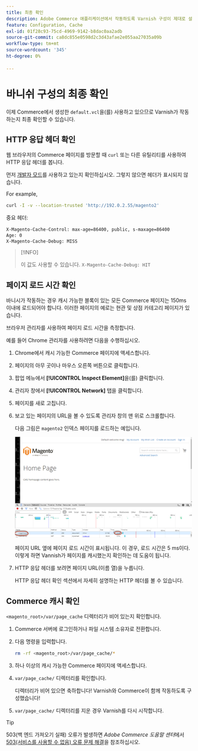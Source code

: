 ```yaml
---
title: 최종 확인
description: Adobe Commerce 애플리케이션에서 작동하도록 Varnish 구성이 제대로 설정되어 있는지 확인합니다.
feature: Configuration, Cache
exl-id: 01f28c93-75cd-4969-9142-b8dac0aa2adb
source-git-commit: ca8dc855e0598d2c3d43afae2e055aa27035a09b
workflow-type: tm+mt
source-wordcount: '345'
ht-degree: 0%

---
```


# 바니쉬 구성의 최종 확인

이제 Commerce에서 생성한 `default.vcl`을(를) 사용하고 있으므로 Varnish가 작동하는지 최종 확인할 수 있습니다.

## HTTP 응답 헤더 확인

웹 브라우저의 Commerce 페이지를 방문할 때 `curl` 또는 다른 유틸리티를 사용하여 HTTP 응답 헤더를 봅니다.

먼저 [개발자 모드](../cli/set-mode.md#change-to-developer-mode)를 사용하고 있는지 확인하십시오. 그렇지 않으면 헤더가 표시되지 않습니다.

For example,

```bash
curl -I -v --location-trusted 'http://192.0.2.55/magento2'
```

중요 헤더:

```
X-Magento-Cache-Control: max-age=86400, public, s-maxage=86400
Age: 0
X-Magento-Cache-Debug: MISS
```

>[!INFO]
>
>이 값도 사용할 수 있습니다. `X-Magento-Cache-Debug: HIT`

## 페이지 로드 시간 확인

바니시가 작동하는 경우 캐시 가능한 블록이 있는 모든 Commerce 페이지는 150ms 이내에 로드되어야 합니다. 이러한 페이지의 예로는 현관 및 상점 카테고리 페이지가 있습니다.

브라우저 관리자를 사용하여 페이지 로드 시간을 측정합니다.

예를 들어 Chrome 관리자를 사용하려면 다음을 수행하십시오.

1. Chrome에서 캐시 가능한 Commerce 페이지에 액세스합니다.
1. 페이지의 아무 곳이나 마우스 오른쪽 버튼으로 클릭합니다.
1. 팝업 메뉴에서 **[!UICONTROL Inspect Element]**&#x200B;을(를) 클릭합니다.
1. 관리자 창에서 **[!UICONTROL Network]** 탭을 클릭합니다.
1. 페이지를 새로 고칩니다.
1. 보고 있는 페이지의 URL을 볼 수 있도록 관리자 창의 맨 위로 스크롤합니다.

   다음 그림은 `magento2` 인덱스 페이지를 로드하는 예입니다.

   ![보고 있는 페이지 클릭](../../assets/configuration/varnish-inspector.png)

   페이지 URL 옆에 페이지 로드 시간이 표시됩니다. 이 경우, 로드 시간은 5 ms이다. 이렇게 하면 Vannish가 페이지를 캐시했는지 확인하는 데 도움이 됩니다.

1. HTTP 응답 헤더를 보려면 페이지 URL(이름 열)을 누릅니다.

   HTTP 응답 헤더 확인 섹션에서 자세히 설명하는 HTTP 헤더를 볼 수 있습니다.

## Commerce 캐시 확인

`<magento_root>/var/page_cache` 디렉터리가 비어 있는지 확인합니다.

1. Commerce 서버에 로그인하거나 파일 시스템 소유자로 전환합니다.
1. 다음 명령을 입력합니다.

   ```bash
   rm -rf <magento_root>/var/page_cache/*
   ```

1. 하나 이상의 캐시 가능한 Commerce 페이지에 액세스합니다.
1. `var/page_cache/` 디렉터리를 확인합니다.

   디렉터리가 비어 있으면 축하합니다! Varnish와 Commerce이 함께 작동하도록 구성했습니다!

1. `var/page_cache/` 디렉터리를 지운 경우 Varnish를 다시 시작합니다.

>[!TIP]
>
>503(백 엔드 가져오기 실패) 오류가 발생하면 _Adobe Commerce 도움말 센터_&#x200B;에서 [503(서비스를 사용할 수 없음) 오류 문제 해결](https://experienceleague.adobe.com/docs/commerce-knowledge-base/kb/troubleshooting/miscellaneous/troubleshooting-503-errors.html)을 참조하십시오.
